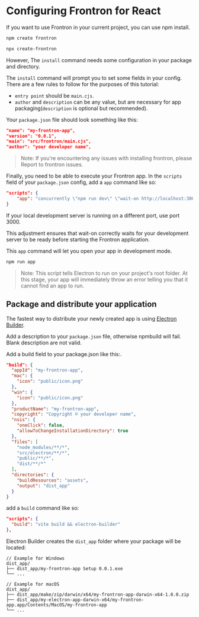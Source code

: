# Configuring Frontron for React

If you want to use Frontron in your current project, you can use npm install.

```bash
npm create frontron

npx create-frontron
```

However, The `install` command needs some configuration in your package and directory.

The `install` command will prompt you to set some fields in your config.
There are a few rules to follow for the purposes of this tutorial:

* `entry point` should be `main.cjs`.
* `author` and `description` can be any value, but are necessary for app packaging(`description` is optional but recommended).

Your `package.json` file should look something like this:

```json
"name": "my-frontron-app",
"version": "0.0.1",
"main": "src/frontron/main.cjs",
"author": "your developer name",
```

> Note: If you're encountering any issues with installing frontron, please
> Report to frontron issues.

Finally, you need to be able to execute your Frontron app. In the `scripts`
field of your `package.json` config, add a `app` command like so:

```json
"scripts": {
    "app": "concurrently \"npm run dev\" \"wait-on http://localhost:3000 && cross-env NODE_ENV=development electron .\""
}
```

If your local development server is running on a different port, use port 3000.

This adjustment ensures that wait-on correctly waits for your development server to be ready before starting the Frontron application.

This `app` command will let you open your app in development mode.

```bash
npm run app
```

> Note: This script tells Electron to run on your project's root folder. At this stage,
> your app will immediately throw an error telling you that it cannot find an app to run.

## Package and distribute your application

The fastest way to distribute your newly created app is using
[Electron Builder](https://www.electron.build).

Add a description to your `package.json` file, otherwise npmbuild will fail. Blank description are not valid.

Add a build field to your package.json like this:.

```json
"build": {
  "appId": "my-frontron-app",
  "mac": {
    "icon": "public/icon.png"
  },
  "win": {
    "icon": "public/icon.png"
  },
  "productName": "my-frontron-app",
  "copyright": "Copyright © your developer name",
  "nsis": {
    "oneClick": false,
    "allowToChangeInstallationDirectory": true
  },
  "files": [
    "node_modules/**/*",
    "src/electron/**/*",
    "public/**/*",
    "dist/**/*"
  ],
  "directories": {
    "buildResources": "assets",
    "output": "dist_app"
  }
}
```

add a `build` command like so:

```json
"scripts": {
  "build": "vite build && electron-builder"
},
```

Electron Builder creates the `dist_app` folder where your package will be located:

```plain
// Example for Windows
dist_app/
├── dist_app/my-frontron-app Setup 0.0.1.exe
└── ...

// Example for macOS
dist_app/
├── dist_app/make/zip/darwin/x64/my-frontron-app-darwin-x64-1.0.0.zip
├── dist_app/my-electron-app-darwin-x64/my-frontron-app.app/Contents/MacOS/my-frontron-app
└── ...
```
